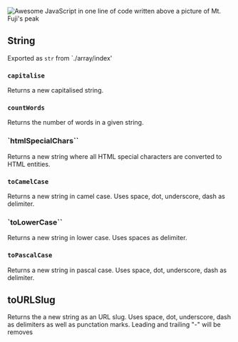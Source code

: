 ![Awesome JavaScript in one line of code written above a picture of Mt. Fuji's peak](ajsioloc.png)

## String

Exported as `str` from `./array/index'

### `capitalise`

Returns a new capitalised string.

### `countWords`

Returns the number of words in a given string.

### `htmlSpecialChars``

Returns a new string where all HTML special characters are converted to HTML entities.

### `toCamelCase`

Returns a new string in camel case. Uses space, dot, underscore, dash as delimiter.

### `toLowerCase``

Returns a new string in lower case. Uses spaces as delimiter.

### `toPascalCase`

Returns a new string in pascal case. Uses space, dot, underscore, dash as delimiter.

## toURLSlug

Returns the a new string as an URL slug.
Uses space, dot, underscore, dash as delimiters as well as punctation marks.
Leading and trailing "-" will be removes
